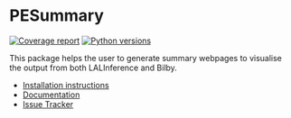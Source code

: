 # PESummary

[![Coverage report](https://docs.ligo.org/charlie.hoy/pesummary/coverage_badge.svg)](https://docs.ligo.org/charlie.hoy/pesummary/htmlcov/index.html)
[![Python versions](https://img.shields.io/pypi/pyversions/pesummary.svg)](https://img.shields.io/pypi/pyversions/pesummary.svg)

This package helps the user to generate summary webpages to visualise the output from both LALInference and Bilby.

 * [Installation instructions](https://docs.ligo.org/charlie.hoy/pesummary/installation.html)
 * [Documentation](https://docs.ligo.org/charlie.hoy/pesummary)
 * [Issue Tracker](https://git.ligo.org/charlie.hoy/pesummary/issues)
